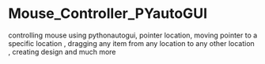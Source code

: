 # Mouse_Controller_PYautoGUI
controlling mouse using pythonautogui, pointer location, moving pointer to a specific location , dragging any item from any location to any other location , creating design and much more
